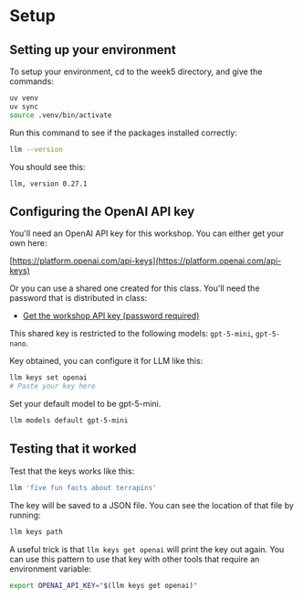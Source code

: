 # Setup

## Setting up your environment

To setup your environment, cd to the week5 directory, and give the commands:


```bash
uv venv
uv sync
source .venv/bin/activate
```

Run this command to see if the packages installed correctly:

```bash
llm --version
```
You should see this:
```
llm, version 0.27.1
```

## Configuring the OpenAI API key

You'll need an OpenAI API key for this workshop. You can either get your own here:

[https://platform.openai.com/api-keys](https://platform.openai.com/api-keys)

Or you can use a shared one created for this class. You'll need the password that is distributed in class:

* [Get the workshop API key (password required)](https://tools.simonwillison.net/encrypt#zHanbpCyyYjp8EoUZAtjyakfBbuX/GszQaNoadiKi9VubDT9eLjIAei1w4f4vP+SF9UgxZ70gp4izV2YZZikz1Oz9GNfJM65sfP6omtm5/i/sDdvEzA3j6SWjx1yW+Iw1MzjIeVQk6TNTrVGpGdRKA6OuT+P3CLkWzuWxwOsL+5U5gqA9QxKS9KBANrxwfWfjO9yjNpkuVhgbOuqIZtIBqGcH2yIzT3Bunk1DSNaEGM6jWog4PKuXXm5x3lZJdps4pWoVFlnr/Y5dQfPUZETNw==)

This shared key is restricted to the following models: `gpt-5-mini`, `gpt-5-nano`.

Key obtained, you can configure it for LLM like this:

```bash
llm keys set openai
# Paste your key here
```

Set your default model to be gpt-5-mini.

```bash
llm models default gpt-5-mini
```

## Testing that it worked

Test that the keys works like this:
```bash
llm 'five fun facts about terrapins'
```
The key will be saved to a JSON file. You can see the location of that file by running:
```bash
llm keys path
```

A useful trick is that `llm keys get openai` will print the key out again. You can use this pattern to use that key with other tools that require an environment variable:

```bash
export OPENAI_API_KEY="$(llm keys get openai)"
```
